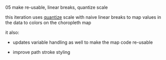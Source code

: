 05 make re-usable, linear breaks, quantize scale 

this iteration uses [quantize](https://github.com/d3/d3-scale/blob/master/README.md#quantize-scales) scale with naive linear breaks to map values in the data to colors on the choropleth map

it also:

- updates variable handling as well to make the map code re-usable

- improve path stroke styling